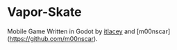 # Vapor-Skate

Mobile Game Written in Godot by [itlacey](https://github.com/itlacey) and [m00nscar] (https://github.com/m00nscar).

